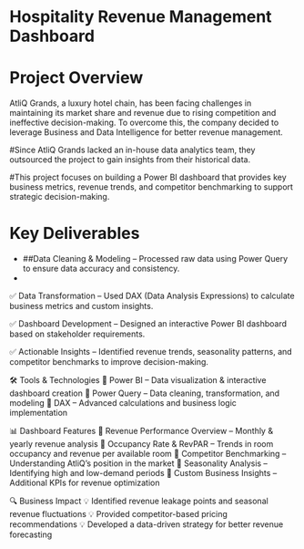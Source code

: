 # Hospitality Revenue Management Dashboard
# Project Overview
AtliQ Grands, a luxury hotel chain, has been facing challenges in maintaining its market share and revenue due to rising competition and ineffective decision-making. To overcome this, the company decided to leverage Business and Data Intelligence for better revenue management.

#Since AtliQ Grands lacked an in-house data analytics team, they outsourced the project to gain insights from their historical data.

#This project focuses on building a Power BI dashboard that provides key business metrics, revenue trends, and competitor benchmarking to support strategic decision-making.

# Key Deliverables
- ##Data Cleaning & Modeling – Processed raw data using Power Query to ensure data accuracy and consistency.
- 
✅ Data Transformation – Used DAX (Data Analysis Expressions) to calculate business metrics and custom insights.

✅ Dashboard Development – Designed an interactive Power BI dashboard based on stakeholder requirements.

✅ Actionable Insights – Identified revenue trends, seasonality patterns, and competitor benchmarks to improve decision-making.

🛠️ Tools & Technologies
🔹 Power BI – Data visualization & interactive dashboard creation
🔹 Power Query – Data cleaning, transformation, and modeling
🔹 DAX – Advanced calculations and business logic implementation

📊 Dashboard Features
📌 Revenue Performance Overview – Monthly & yearly revenue analysis
📌 Occupancy Rate & RevPAR – Trends in room occupancy and revenue per available room
📌 Competitor Benchmarking – Understanding AtliQ’s position in the market
📌 Seasonality Analysis – Identifying high and low-demand periods
📌 Custom Business Insights – Additional KPIs for revenue optimization

🔍 Business Impact
💡 Identified revenue leakage points and seasonal revenue fluctuations
💡 Provided competitor-based pricing recommendations
💡 Developed a data-driven strategy for better revenue forecasting
